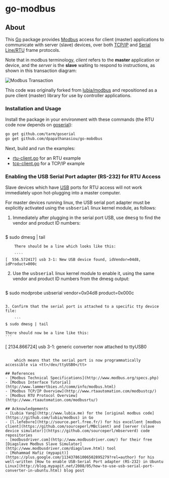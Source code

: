 # go-modbus

## About

This [Go](http://golang.org/) package provides [Modbus](http://en.wikipedia.org/wiki/Modbus) access for client (master) applications to communicate with server (slave) devices, over both [TCP/IP](http://www.modbus.org/docs/Modbus_Messaging_Implementation_Guide_V1_0b.pdf) and [Serial Line/RTU](http://www.modbus.org/docs/Modbus_over_serial_line_V1_02.pdf) frame protocols.

Note that in modbus terminology, _client_ refers to the __master__ application or device, and the _server_ is the __slave__ waiting to respond to instructions, as shown in this transaction diagram:

![Modbus Transaction](http://i.imgur.com/Vgsqrb2.png)

This code was originally forked from [lubia/modbus](https://github.com/lubia/modbus) and repositioned as a pure client (master) library for use by controller applications.

### Installation and Usage

Install the package in your environment with these commands (the RTU code now depends on [goserial](https://github.com/tarm/goserial)):

```sh
go get github.com/tarm/goserial
go get github.com/dpapathanasiou/go-mobdbus
```

Next, build and run the examples:

 * [rtu-client.go](examples/rtu-client.go) for an RTU example
 * [tcp-client.go](examples/tcp-client.go) for a TCP/IP example


### Enabling the USB Serial Port adapter (RS-232) for RTU Access

Slave devices which have [USB](http://en.wikipedia.org/wiki/Usb) ports for RTU access will not work immediately upon hot-plugging into a master computer.

For master devices running linux, the USB serial port adapter must be explicitly activated using the <tt>usbserial</tt> linux kernel module, as follows:

1. Immediately after plugging in the serial port USB, use <tt>dmesg</tt> to find the vendor and product ID numbers:

    ```
$ sudo dmesg | tail
```
    There should be a line which looks like this:
	
	````
[  556.572417] usb 3-1: New USB device found, idVendor=04d8, idProduct=000c
```

2. Use the <tt>usbserial</tt> linux kernel module to enable it, using the same vendor and product ID numbers from the dmesg output:

    ```
$ sudo modprobe usbserial vendor=0x04d8 product=0x000c
```

3. Confirm that the serial port is attached to a specific tty device file:

    ```
$ sudo dmesg | tail
```

    There should now be a line like this:
	```
[ 2134.866724] usb 3-1: generic converter now attached to ttyUSB0
```

    which means that the serial port is now programmatically accessible via <tt>/dev/ttyUSB0</tt>

## References
- [Modbus Technical Specifications](http://www.modbus.org/specs.php)
- [Modbus Interface Tutorial](http://www.lammertbies.nl/comm/info/modbus.html)
- [Modbus TCP/IP Overview](http://www.rtaautomation.com/modbustcp/)
- [Modbus RTU Protocol Overview](http://www.rtaautomation.com/modbusrtu/)

## Acknowledgements
- [Lubia Yang](http://www.lubia.me) for the [original modbus code](https://github.com/lubia/modbus) in Go
- [l.lefebvre](http://source.perl.free.fr/) for his excellent [modbus client](https://github.com/sourceperl/MBclient) and [server (slave device simulator)](https://github.com/sourceperl/mbserverd) code repositories
- [modbusdriver.com](http://www.modbusdriver.com/) for their free [Diagslave Modbus Slave Simulator](http://www.modbusdriver.com/diagslave.html) tool
- [Mohammad Hafiz (mypapit)](https://plus.google.com/113437861006502895279?rel=author) for his well-written [How to enable USB-Serial Port adapter (RS-232) in Ubuntu Linux](http://blog.mypapit.net/2008/05/how-to-use-usb-serial-port-converter-in-ubuntu.html) blog post
